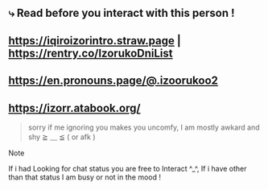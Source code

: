## ⤷ Read before you interact with this person !

## https://iqiroizorintro.straw.page | https://rentry.co/IzorukoDniList
## https://en.pronouns.page/@.izoorukoo2

## https://izorr.atabook.org/
> sorry if me ignoring you makes you uncomfy, I am mostly awkard and shy ≧ ﹏ ≦ ( or afk )

> [!NOTE]
> If i had Looking for chat status you are free to Interact ^_^, If i have other than that status I am busy or not in the mood !
